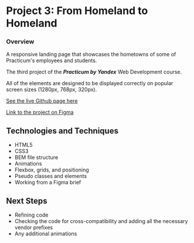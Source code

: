 # Project 3: From Homeland to Homeland

### Overview  
  
A responsive landing page that showcases the hometowns of some of Practicum's employees and students.

The third project of the ***Practicum by Yandex*** Web Development course.

All of the elements are designed to be displayed correctly on popular screen sizes (1280px, 768px, 320px).

[See the live Github page here](https://warsdd.github.io/web_project_3/)

[Link to the project on Figma](https://www.figma.com/file/1zCYcflj6BJx5VqOvXU9nb/Sprint-3-From-Homeland-to-Homeland-desktop-mobile?node-id=0%3A1)

## Technologies and Techniques
- HTML5
- CSS3
- BEM file structure
- Animations
- Flexbox, grids, and positioning
- Pseudo classes and elements
- Working from a Figma brief

## Next Steps
- Refining code
- Checking the code for cross-compatibility and adding all the necessary vendor prefixes
- Any additional animations






